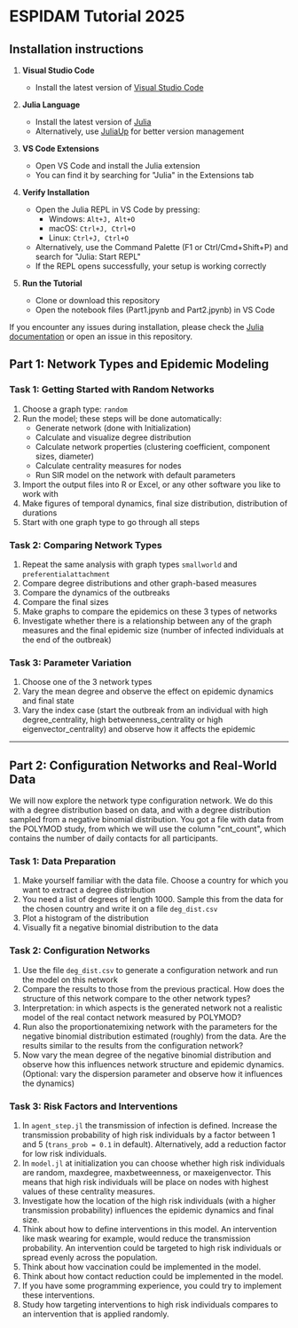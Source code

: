 # ESPIDAM Tutorial 2025

## Installation instructions

1. **Visual Studio Code**
   - Install the latest version of [Visual Studio Code](https://code.visualstudio.com/)

2. **Julia Language**
   - Install the latest version of [Julia](https://julialang.org/downloads/)
   - Alternatively, use [JuliaUp](https://github.com/JuliaLang/juliaup) for better version management

3. **VS Code Extensions**
   - Open VS Code and install the Julia extension
   - You can find it by searching for "Julia" in the Extensions tab

4. **Verify Installation**
   - Open the Julia REPL in VS Code by pressing:
     - Windows: `Alt+J, Alt+O`
     - macOS: `Ctrl+J, Ctrl+O`
     - Linux: `Ctrl+J, Ctrl+O`
   - Alternatively, use the Command Palette (F1 or Ctrl/Cmd+Shift+P) and search for "Julia: Start REPL"
   - If the REPL opens successfully, your setup is working correctly

5. **Run the Tutorial**
   - Clone or download this repository
   - Open the notebook files (Part1.jpynb and Part2.jpynb) in VS Code
   
If you encounter any issues during installation, please check the [Julia documentation](https://docs.julialang.org/) or open an issue in this repository.

## Part 1: Network Types and Epidemic Modeling

### Task 1: Getting Started with Random Networks

1. Choose a graph type: `random`
2. Run the model; these steps will be done automatically:
   - Generate network (done with Initialization)
   - Calculate and visualize degree distribution
   - Calculate network properties (clustering coefficient, component sizes, diameter)
   - Calculate centrality measures for nodes
   - Run SIR model on the network with default parameters
3. Import the output files into R or Excel, or any other software you like to work with
4. Make figures of temporal dynamics, final size distribution, distribution of durations
5. Start with one graph type to go through all steps

### Task 2: Comparing Network Types

1. Repeat the same analysis with graph types `smallworld` and `preferentialattachment`
2. Compare degree distributions and other graph-based measures
3. Compare the dynamics of the outbreaks
4. Compare the final sizes
5. Make graphs to compare the epidemics on these 3 types of networks
6. Investigate whether there is a relationship between any of the graph measures and the final epidemic size (number of infected individuals at the end of the outbreak)

### Task 3: Parameter Variation

1. Choose one of the 3 network types
2. Vary the mean degree and observe the effect on epidemic dynamics and final state
3. Vary the index case (start the outbreak from an individual with high degree_centrality, high betweenness_centrality or high eigenvector_centrality) and observe how it affects the epidemic

---

## Part 2: Configuration Networks and Real-World Data

We will now explore the network type configuration network. We do this with a degree distribution based on data, and with a degree distribution sampled from a negative binomial distribution. You got a file with data from the POLYMOD study, from which we will use the column "cnt_count", which contains the number of daily contacts for all participants.

### Task 1: Data Preparation

1. Make yourself familiar with the data file. Choose a country for which you want to extract a degree distribution
2. You need a list of degrees of length 1000. Sample this from the data for the chosen country and write it on a file `deg_dist.csv`
3. Plot a histogram of the distribution
4. Visually fit a negative binomial distribution to the data

### Task 2: Configuration Networks

1. Use the file `deg_dist.csv` to generate a configuration network and run the model on this network
2. Compare the results to those from the previous practical. How does the structure of this network compare to the other network types?
3. Interpretation: in which aspects is the generated network not a realistic model of the real contact network measured by POLYMOD?
4. Run also the proportionatemixing network with the parameters for the negative binomial distribution estimated (roughly) from the data. Are the results similar to the results from the configuration network?
5. Now vary the mean degree of the negative binomial distribution and observe how this influences network structure and epidemic dynamics. (Optional: vary the dispersion parameter and observe how it influences the dynamics)

### Task 3: Risk Factors and Interventions

1. In `agent_step.jl` the transmission of infection is defined. Increase the transmission probability of high risk individuals by a factor between 1 and 5 (`trans_prob = 0.1` in default). Alternatively, add a reduction factor for low risk individuals.
2. In `model.jl` at initialization you can choose whether high risk individuals are random, maxdegree, maxbetweenness, or maxeigenvector. This means that high risk individuals will be place on nodes with highest values of these centrality measures.
3. Investigate how the location of the high risk individuals (with a higher transmission probability) influences the epidemic dynamics and final size.
4. Think about how to define interventions in this model. An intervention like mask wearing for example, would reduce the transmission probability. An intervention could be targeted to high risk individuals or spread evenly across the population.
5. Think about how vaccination could be implemented in the model.
6. Think about how contact reduction could be implemented in the model.
7. If you have some programming experience, you could try to implement these interventions.
8. Study how targeting interventions to high risk individuals compares to an intervention that is applied randomly.